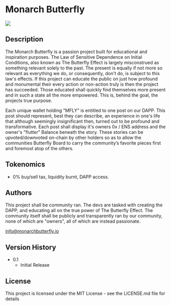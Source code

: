 # Monarch Butterfly


<img src="{https://img.shields.io/badge/Topcoder-29A7DF?style=for-the-badge&logo=Topcoder&logoColor=white}" />


## Description

The Monarch Butterfly is a passion project built for educational and inspiration purposes. The Law of Sensitive Dependence on Initial Conditions, also known as The Butterfly Effect is largely misconstrued as something relevant solely to the past. The present is equally if not more so relevant as everything we do, or consequently, don't do, is subject to this law's effects. If this project can educate the public on just how profound and monumental their every action or non-action truly is then the project has succeeded. Those educated shall quickly find themselves more present and in such a state all the more empowered. This is, behind the goal, the projects true purpose.  

Each unique wallet holding "MFLY" is entitled to one post on our DAPP. This post should represent, best they can describe, an experience in one's life that although seemingly insignificant then, turned out to be profound and transformative. Each post shall display it's owners 0x / ENS address and the owner's "flutter" Balance beneath the story. These stories can be upvoted/downvoted on-chain by other holders so as to allow the communities Butterfly Board to carry the community’s favorite pieces first and foremost atop of the others. 

## Tokenomics

- 0% buy/sell tax, liquidity burnt, DAPP access. 

## Authors

This project shall be community ran. The devs are tasked with creating the DAPP, and educating all on the true power of The Butterfly Effect. The community itself shall be publicly and transparently ran by our community, none of which are "owners", all of which are instead passionate.

info@monarchbutterfly.io

## Version History

* 0.1
    * Initial Release

## License

This project is licensed under the MIT License - see the LICENSE.md file for details


